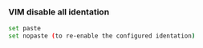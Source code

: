 ### VIM disable all identation
```bash
set paste
set nopaste (to re-enable the configured identation)
```

